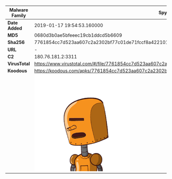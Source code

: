| Malware Family | SpyNote                                                      |
| -------------- | ------------------------------------------------------------ |
| **Date Added** | 2019-01-17 19:54:53.160000                                                   |
| **MD5**        | 0680d3b0ae5bfeeec19cb1ddcd5b6609                             |
| **Sha256**     | 7761854cc7d523aa607c2a2302bf77c01de71fccf8a4221013d71b3f8134383f |
| **URL**        | -                                                            |
| **C2**         | 180.76.181.2:3311 |
| **VirusTotal** | https://www.virustotal.com/#/file/7761854cc7d523aa607c2a2302bf77c01de71fccf8a4221013d71b3f8134383f/detection |
| **Koodous**    | https://koodous.com/apks/7761854cc7d523aa607c2a2302bf77c01de71fccf8a4221013d71b3f8134383f |
|                | ![](../assets/7761854cc7d523aa607c2a2302bf77c01de71fccf8a4221013d71b3f8134383f.png) |